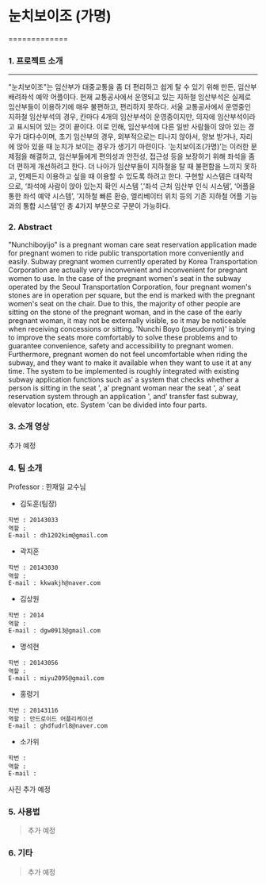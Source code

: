 # 눈치보이조 (가명)

=============

### 1. 프로젝트 소개
-------------
"눈치보이조"는 임산부가 대중교통을 좀 더 편리하고 쉽게 탈 수 있기 위해 만든, 임산부 배려좌석 예약 어플이다.
현재 교통공사에서 운영되고 있는 지하철 임산부석은 실제로 임산부들이 이용하기에 매우 불편하고, 편리하지 못하다. 서울 교통공사에서 운영중인 지하철 임산부석의 경우, 칸마다 4개의 임산부석이 운영중이지만, 의자에 임산부석이라고 표시되어 있는 것이 끝이다. 이로 인해, 임산부석에 다른 일반 사람들이 앉아 있는 경우가 대다수이며, 초기 임산부의 경우, 외부적으로는 티나지 않아서, 양보 받거나, 자리에 앉아 있을 때 눈치가 보이는 경우가 생기기 마련이다. 
‘눈치보이조(가명)’는 이러한 문제점을 해결하고, 임산부들에게 편의성과 안전성, 접근성 등을 보장하기 위해 좌석을 좀 더 편하게 개선하려고 한다. 더 나아가 임산부들이 지하철을 탈 때 불편함을 느끼지 못하고, 언제든지 이용하고 싶을 때 이용할 수 있도록 하려고 한다. 구현할 시스템은 대략적으로, ‘좌석에 사람이 앉아 있는지 확인 시스템 ’,’좌석 근처 임산부 인식 시스템’, ‘어플을 통한 좌석 예약 시스템’, ‘지하철 빠른 환승, 엘리베이터 위치 등의 기존 지하철 어플 기능과의 통합 시스템’인 총 4가지 부분으로 구분이 가능하다.


### 2. Abstract

"Nunchiboyijo" is a pregnant woman care seat reservation application made for pregnant women to ride public transportation more conveniently and easily.
Subway pregnant women currently operated by Korea Transportation Corporation are actually very inconvenient and inconvenient for pregnant women to use. In the case of the pregnant women's seat in the subway operated by the Seoul Transportation Corporation, four pregnant women's stones are in operation per square, but the end is marked with the pregnant women's seat on the chair. Due to this, the majority of other people are sitting on the stone of the pregnant woman, and in the case of the early pregnant woman, it may not be externally visible, so it may be noticeable when receiving concessions or sitting.
'Nunchi Boyo (pseudonym)' is trying to improve the seats more comfortably to solve these problems and to guarantee convenience, safety and accessibility to pregnant women. Furthermore, pregnant women do not feel uncomfortable when riding the subway, and they want to make it available when they want to use it at any time. The system to be implemented is roughly integrated with existing subway application functions such as' a system that checks whether a person is sitting in the seat ', a' pregnant woman near the seat ', a' seat reservation system through an application ', and' transfer fast subway, elevator location, etc. System 'can be divided into four parts.


### 3. 소개 영상

추가 예정

### 4. 팀 소개

Professor : 한재일 교수님

* 김도훈(팀장)  

```
학번 : 20143033
역할 : 
E-mail : dh1202kim@gmail.com
```

* 곽지훈  

```
학번 : 20143030
역할 : 
E-mail : kkwakjh@naver.com
```

* 김상원 

```
학번 : 2014 
역할 : 
E-mail : dgw0913@gmail.com
```

* 명석현  

```
학번 : 20143056 
역할 :  
E-mail : miyu2095@gmail.com
```

* 홍령기 

```
학번 : 20143116  
역할 : 안드로이드 어플리케이션
E-mail : ghdfudrl8@naver.com
```

* 소가위 

```
학번 :   
역할 : 
E-mail : 
```


사진 추가 예정

### 5. 사용법

> 추가 예정

### 6. 기타

> 추가 예정
